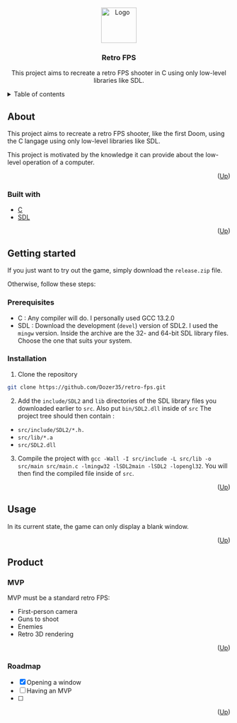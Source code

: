 <a name="readme-top"></a>

<br />
<div align="center">
    <img src="https://github.com/othneildrew/Best-README-Template/raw/master/images/logo.png" alt="Logo" width="80" height="80">

  <h3 align="center">Retro FPS</h3>

  <p align="center">
    This project aims to recreate a retro FPS shooter in C using only low-level libraries like SDL.
  </p>
</div>

<details>
  <summary>Table of contents</summary>
  <ol>
    <li>
      <a href="#about">About</a>
      <ul>
        <li><a href="#built-with">Built with</a></li>
      </ul>
    </li>
    <li>
      <a href="#getting-started">Getting started</a>
      <ul>
        <li><a href="#prerequisites">Prerequisites</a></li>
        <li><a href="#installation">Installing</a></li>
      </ul>
    </li>
    <li><a href="#usage">Usage</a></li>
    <li>
      <a href="#product">Product</a>
      <ul>
        <li><a href="#mvp">MVP</a></li>
        <li><a href="#roadmap">Roadmap</a></li>
      </ul>
    </li>
  </ol>
</details>


## About
<a name="about"></a>

This project aims to recreate a retro FPS shooter, like the first Doom, using the C langage using only low-level libraries like SDL.

This project is motivated by the knowledge it can provide about the low-level operation of a computer.

<p align="right">(<a href="#readme-top">Up</a>)</p>


### Built with
<a name="built-with"></a>

* [C][c-url]
* [SDL][sdl-url]

<p align="right">(<a href="#readme-top">Up</a>)</p>


## Getting started
<a name="getting-started"></a>

If you just want to try out the game, simply download the `release.zip` file.

Otherwise, follow these steps:

### Prerequisites
<a name="prerequisites"></a>

* C : Any compiler will do. I personally used GCC 13.2.0
* SDL : Download the development (`devel`) version of SDL2. I used the `mingw` version.
Inside the archive are the 32- and 64-bit SDL library files. Choose the one that suits your system.

### Installation
<a name="installation"></a>

1. Clone the repository
  ```sh
  git clone https://github.com/Dozer35/retro-fps.git
  ```
2. Add the `include/SDL2` and `lib` directories of the SDL library files you downloaded earlier to `src`. Also put `bin/SDL2.dll` inside of `src`
  The project tree should then contain :
  - `src/include/SDL2/*.h.`
  - `src/lib/*.a`
  - `src/SDL2.dll`
3. Compile the project with `gcc -Wall -I src/include -L src/lib -o src/main src/main.c -lmingw32 -lSDL2main -lSDL2 -lopengl32`.
  You will then find the compiled file inside of `src`.


<p align="right">(<a href="#readme-top">Up</a>)</p>

## Usage
<a name="usage"></a>

In its current state, the game can only display a blank window.

<p align="right">(<a href="#readme-top">Up</a>)</p>

## Product
<a name="product"></a>

### MVP
<a name="mvp"></a>

MVP must be a standard retro FPS:
- First-person camera
- Guns to shoot
- Enemies
- Retro 3D rendering

<p align="right">(<a href="#readme-top">Up</a>)</p>

### Roadmap
<a name="roadmap"></a>

- [X] Opening a window
- [ ] Having an MVP
- [ ] 

<p align="right">(<a href="#readme-top">Up</a>)</p>


[c-url]: https://fr.wikipedia.org/wiki/C_(langage)
[sdl-url]: https://www.libsdl.org/